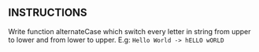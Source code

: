 ## INSTRUCTIONS

Write function alternateCase which switch every letter in string from upper to lower and from lower to upper. E.g: `Hello World -> hELLO wORLD`

